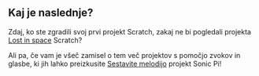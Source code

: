 ## Kaj je naslednje?

Zdaj, ko ste zgradili svoj prvi projekt Scratch, zakaj ne bi pogledali projekta [Lost in space](https://projects.raspberrypi.org/en/projects/lost-in-space/) Scratch?

Ali pa, če vam je všeč zamisel o tem več projektov s pomočjo zvokov in glasbe, ki jih lahko preizkusite [Sestavite melodijo](https://projects.raspberrypi.org/en/projects/compose-tune) projekt Sonic Pi!